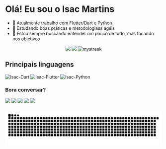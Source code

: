 # Olá! Eu sou o Isac Martins

- 🔭 Atualmente trabalho com Flutter/Dart e Python
- 🌱 Estudando boas práticas e metodologiass agéis
- 💬 Estou sempre buscando entender um pouco de tudo, mas focando nos objetivos

<div align="center">
  <img height="180em" src="https://github-readme-stats.vercel.app/api?username=isaukywhite&include_all_commits=true&count_private=true&show_icons=true&line_height=20&title_color=7A7ADB&icon_color=2234AE&text_color=D3D3D3&bg_color=0,000000,130F40"/>
  <img height="180em" src="https://github-readme-stats-eight-theta.vercel.app/api/top-langs/?username=isaukywhite&layout=compact&langs_count=8&theme=algolia&v=1"/>
  <img height="180em" src="https://github-readme-streak-stats.herokuapp.com/?user=isaukywhite&theme=algolia" alt="mystreak"/>
</div>

## Principais linguagens

<div style="display: inline_block">
  <img height="30" width="40" align="center" src="https://cdn.jsdelivr.net/gh/devicons/devicon/icons/dart/dart-original.svg" alt="Isac-Dart"/>
  <img height="30" width="40" align="center" src="https://cdn.jsdelivr.net/gh/devicons/devicon/icons/flutter/flutter-original.svg" alt="Isac-Flutter"/>
  <img height="30" width="40" align="center" src="https://cdn.jsdelivr.net/gh/devicons/devicon/icons/python/python-original.svg" alt="Isac-Python"/>
</div>

### Bora conversar?

<div style="display: inline_block">
  <a href="https://www.linkedin.com/in/isacmartins" target="_blank" alt="Isac-Linkedin"><img target="_blank" src="https://img.shields.io/badge/LinkedIn-0077B5?style=for-the-badge&logo=linkedin&logoColor=white"/></a>
  <a href="mailto:isacmartins012@gmail.com" target="_blank" alt="Isac-Email"><img target="_blank" src="https://img.shields.io/badge/Gmail-D14836?style=for-the-badge&logo=gmail&logoColor=white"/></a>
  <a href="https://discordapp.com/users/Isac%20Martins#4516" target="_blank" alt="Isac-Discord"><img target="_blank" src="https://img.shields.io/badge/Discord-7289DA?style=for-the-badge&logo=discord&logoColor=white"/></a>
  <a href="https://api.whatsapp.com/send?phone=5532999644257&text=Ol%C3%A1,%20vim%20pelo%20github" target="_blank" alt="Isac-Whatsapp"><img target="_blank" src="https://img.shields.io/badge/WhatsApp-25D366?style=for-the-badge&logo=whatsapp&logoColor=white"/></a>
  <a href="https://t.me/IsacMartins012" target="_blank" alt="Isac-Telegram"><img target="_blank" src="https://img.shields.io/badge/Telegram-2CA5E0?style=for-the-badge&logo=telegram&logoColor=white"/></a>
</div>

###

![Snake Animation](https://github.com/isaukywhite/isaukywhite/blob/output/github-contribution-grid-snake-dark.svg?palette=github-dark)
